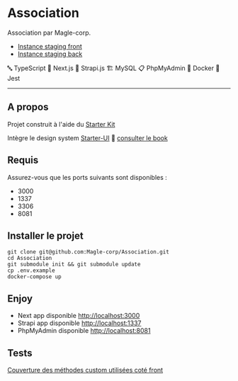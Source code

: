 # Association

Association par Magle-corp.

- [Instance staging front](http://association-next-staging.magle.fr)
- [Instance staging back](http://association-strapi-staging.magle.fr)

🔤 TypeScript  🚀 Next.js  🎩 Strapi.js  🏗 MySQL  📋 PhpMyAdmin  🐋 Docker 🧪 Jest

___

## A propos

Projet construit à l'aide du [Starter Kit](https://github.com/Magle-corp/Starter-Kit)

Intègre le design system [Starter-UI](https://github.com/Magle-corp/Starter-UI) 🎉 [consulter le book](http://storybook-staging.magle.fr)

## Requis

Assurez-vous que les ports suivants sont disponibles :
- 3000
- 1337
- 3306
- 8081

## Installer le projet

```shell
git clone git@github.com:Magle-corp/Association.git
cd Association
git submodule init && git submodule update
cp .env.example
docker-compose up
```

## Enjoy

- Next app disponible [http://localhost:3000](http://localhost:3000)
- Strapi app disponible [http://localhost:1337](http://localhost:1337)
- PhpMyAdmin disponible [http://localhost:8081](http://localhost:8081)

## Tests

[Couverture des méthodes custom utilisées coté front](http://association-tests-staging.magle.fr)